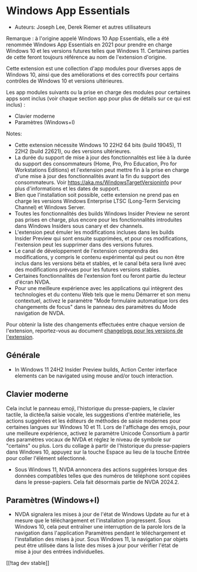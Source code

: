 # Windows App Essentials #

* Auteurs: Joseph Lee, Derek Riemer et autres utilisateurs

Remarque : à l'origine appelé Windows 10 App Essentials, elle a été renommée
Windows App Essentials en 2021 pour prendre en charge Windows 10 et les
versions futures telles que Windows 11. Certaines parties de cette feront
toujours référence au nom de l'extension d'origine.

Cette extension est une collection d'app modules pour diverses apps de
Windows 10, ainsi que des améliorations et des correctifs pour certains
contrôles de Windows 10 et versions ultérieures.

Les app modules suivants ou la prise en charge des modules pour certaines
apps sont inclus (voir chaque section app pour plus de détails sur ce qui
est inclus) :

* Clavier moderne
* Paramètres (Windows+I)

Notes:

* Cette extension nécessite Windows 10 22H2 64 bits (build 19045), 11 22H2
  (build 22621), ou des versions ultérieures.
* La durée du support de mise à jour des fonctionnalités est liée à la durée
  du support des consommateurs (Home, Pro, Pro Education, Pro for
  Workstations Editions) et l'extension peut mettre fin à la prise en charge
  d'une mise à jour des fonctionnalités avant la fin du support des
  consommateurs. Voir <https://aka.ms/WindowsTargetVersioninfo> pour plus
  d'informations et les dates de support.
* Bien que l'installation soit possible, cette extension ne prend pas en
  charge les versions Windows Enterprise LTSC (Long-Term Servicing Channel)
  et Windows Server.
* Toutes les fonctionnalités des builds Windows Insider Preview ne seront
  pas prises en charge, plus encore pour les fonctionnalités introduites
  dans Windows Insiders sous canary et dev channels.
* L'extension peut émuler les modifications incluses dans les builds Insider
  Preview qui sont ensuite supprimées, et pour ces modifications,
  l'extension peut les supprimer dans des versions futures.
* Le canal de développement de l'extension comprendra des modifications, y
  compris le contenu expérimental qui peut ou non être inclus dans les
  versions béta et stables, et le canal béta sera livré avec des
  modifications prévues pour les futures versions stables.
* Certaines fonctionnalités de l'extension font ou feront partie du lecteur
  d'écran NVDA.
* Pour une meilleure expérience avec les applications qui intègrent des
  technologies et du contenu Web tels que le menu Démarrer et son menu
  contextuel, activez le paramètre "Mode formulaire automatique lors des
  changements de focus" dans le panneau des paramètres du Mode navigation de
  NVDA.

Pour obtenir la liste des changements effectuées entre chaque version de
l'extension, reportez-vous au document [changelogs pour les versions de
l'extension][1].

## Générale

* In Windows 11 24H2 Insider Preview builds, Action Center interface
  elements can be navigated using mouse and/or touch interaction.

## Clavier moderne

Cela inclut le panneau emoji, l'historique du presse-papiers, le clavier
tactile, la dictée/la saisie vocale, les suggestions d'entrée matérielle,
les actions suggérées et les éditeurs de méthodes de saisie modernes pour
certaines langues sur Windows 10 et 11. Lors de l'affichage des emojis, pour
une meilleure expérience, activez le paramètre Unicode Consortium à partir
des paramètres vocaux de NVDA et réglez le niveau de symbole sur "certains"
ou plus. Lors du collage à partir de l'historique du presse-papiers dans
Windows 10, appuyez sur la touche Espace au lieu de la touche Entrée pour
coller l'élément sélectionné.

* Sous Windows 11, NVDA annoncera des actions suggérées lorsque des données
  compatibles telles que des numéros de téléphone sont copiées dans le
  presse-papiers. Cela fait désormais partie de NVDA 2024.2.

## Paramètres (Windows+I)

* NVDA signalera les mises à jour de l'état de Windows Update au fur et à
  mesure que le téléchargement et l'installation progressent. Sous Windows
  10, cela peut entraîner une interruption de la parole lors de la
  navigation dans l'application Paramètres pendant le téléchargement et
  l'installation des mises à jour. Sous Windows 11, la navigation par objets
  peut être utilisée dans la liste des mises à jour pour vérifier l'état de
  mise à jour des entrées individuelles.

[[!tag dev stable]]

[1]: https://github.com/josephsl/wintenapps/wiki/w10changelog
